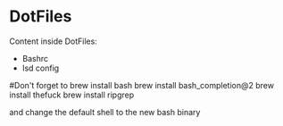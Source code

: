 DotFiles
=======

Content inside DotFiles:

* Bashrc
* lsd config


#Don't forget to 
brew install bash
brew install bash_completion@2
brew install thefuck
brew install ripgrep

and change the default shell to the new bash binary
